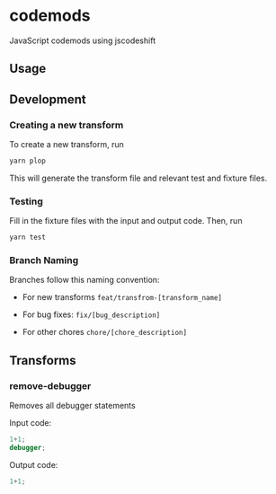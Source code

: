 # codemods

JavaScript codemods using jscodeshift

## Usage

## Development

### Creating a new transform

To create a new transform, run

```sh
yarn plop
```

This will generate the transform file and relevant test and fixture files.

### Testing

Fill in the fixture files with the input and output code. Then, run

```sh
yarn test
```

### Branch Naming

Branches follow this naming convention:

- For new transforms `feat/transfrom-[transform_name]`

- For bug fixes: `fix/[bug_description]`

- For other chores `chore/[chore_description]`
## Transforms

### remove-debugger

Removes all debugger statements


Input code:
```ts
1+1;
debugger;
```

Output code:
```ts
1+1;
```
